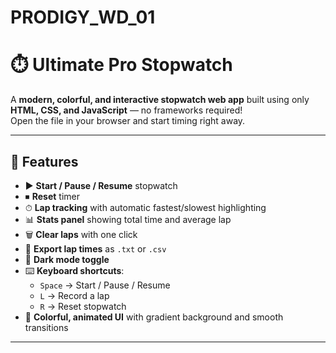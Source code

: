 # PRODIGY_WD_01
# ⏱️ Ultimate Pro Stopwatch

A **modern, colorful, and interactive stopwatch web app** built using only **HTML, CSS, and JavaScript** — no frameworks required!  
Open the file in your browser and start timing right away.

---

## 🚀 Features

- ▶️ **Start / Pause / Resume** stopwatch
- ⏹ **Reset** timer
- ⏱ **Lap tracking** with automatic fastest/slowest highlighting
- 📊 **Stats panel** showing total time and average lap
- 🗑 **Clear laps** with one click
- 💾 **Export lap times** as `.txt` or `.csv`
- 🌙 **Dark mode toggle**
- ⌨️ **Keyboard shortcuts**:
  - `Space` → Start / Pause / Resume
  - `L` → Record a lap
  - `R` → Reset stopwatch
- 🎨 **Colorful, animated UI** with gradient background and smooth transitions

---

